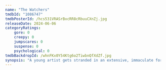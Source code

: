 ```yaml
---
name: "The Watchers"
tmdbId: "1086747"
tmdbPosterId: /hcs531VRASrBxcRR8cRbuuCXnZj.jpg
releaseDate: 2024-06-06
categoryRatings:
    gore: 0
    creepy: 0
    jumpscares: 0
    suspense: 0
    psychological: 0
tmdbBackdropId: /whnFKx0Y54Ktg6o2TiwbnQfXdZf.jpg
synopsis: "A young artist gets stranded in an extensive, immaculate forest in western Ireland, where, after finding shelter, she becomes trapped alongside three strangers, stalked by mysterious creatures each night."
---
```


